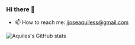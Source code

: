 ### Hi there 👋
- 📫 How to reach me: jjoseaquiless@gmail.com

![Aquiles's GitHub stats](https://github-readme-stats.vercel.app/api?username=aquiles23&count_private=true&show_icons=true)

<!--
**aquiles23/aquiles23** is a ✨ _special_ ✨ repository because its `README.md` (this file) appears on your GitHub profile.

Here are some ideas to get you started:

- 🔭 I’m currently working on ...
- 🌱 I’m currently learning ...
- 👯 I’m looking to collaborate on ...
- 🤔 I’m looking for help with ...
- 💬 Ask me about ...
- 📫 How to reach me: ...
- 😄 Pronouns: ...
- ⚡ Fun fact: ...
-->
